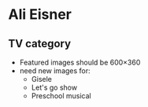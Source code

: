 # Ali Eisner

## TV category

- Featured images should be 600×360
- need new images for:
    - Gisele
    - Let's go show
    - Preschool musical